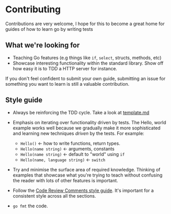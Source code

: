 # Contributing

Contributions are very welcome, I hope for this to become a great home for guides of how to learn go by writing tests

## What we're looking for

- Teaching Go features (e.g things like `if`, `select`, structs, methods, etc)
- Showcase interesting functionality within the standard library. Show off how easy it is to TDD a HTTP server for instance.

If you don't feel confident to submit your own guide, submitting an issue for something you want to learn is still a valuable contribution. 

## Style guide

- Always be reinforcing the TDD cycle. Take a look at [template.md](template.md)
- Emphasis on iterating over functionality driven by tests. The Hello, world example works well because we gradually make it more sophisticated and learning new techniques *driven* by the tests. For example: 
    - `Hello()` <- how to write functions, return types.
    - `Hello(name string)` <- arguments, constants
    - `Hello(name string)` <- default to "world" using `if`
    - `Hello(name, language string)` <- `switch`
    
- Try and minimise the surface area of required knowledge. Thinking of examples that showcase what you're trying to teach without confusing the reader with lots of other features is important.
- Follow the [Code Review Comments style guide](https://github.com/golang/go/wiki/CodeReviewComments). It's important for a consistent style across all the sections.
- `go fmt` the code.